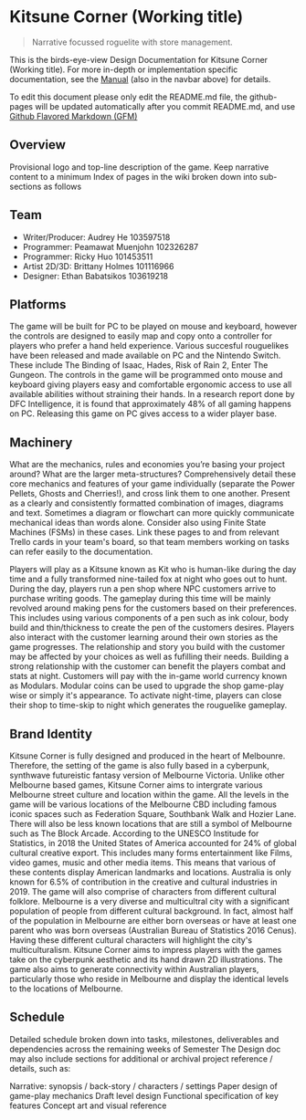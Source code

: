 # Kitsune Corner (Working title)
> Narrative focussed roguelite with store management.

This is the birds-eye-view Design Documentation for Kitsune Corner (Working title).
For more in-depth or implementation specific documentation, see the [Manual](https://pmuenjohn.github.io/roguelite/manual/overview.html) (also in the navbar above) for details.

To edit this document please only edit the README.md file, the github-pages will be updated automatically after you commit README.md, and use [Github Flavored Markdown (GFM)](https://docs.github.com/en/get-started/writing-on-github/getting-started-with-writing-and-formatting-on-github/quickstart-for-writing-on-github)

## Overview
Provisional logo and top-line description of the game. Keep narrative content to a minimum
Index of pages in the wiki broken down into sub-sections as follows

## Team

- Writer/Producer: Audrey He 103597518
- Programmer: Peamawat Muenjohn 102326287
- Programmer: Ricky Huo 101453511
- Artist 2D/3D: Brittany Holmes 101116966
- Designer: Ethan Babatsikos 103619218

## Platforms

The game will be built for PC to be played on mouse and keyboard, however the controls are designed to easily map and copy onto a controller for players who prefer a hand held experience. Various succesful rouguelikes have been released and made available on PC and the Nintendo Switch. These include The Binding of Isaac, Hades, Risk of Rain 2, Enter The Gungeon. The controls in the game will be programmed onto mouse and keyboard giving players easy and comfortable ergonomic access to use all available abilities without straining their hands. In a research report done by DFC Intelligence, it is found that approximately 48% of all gaming happens on PC. Releasing this game on PC gives access to a wider player base.

## Machinery

What are the mechanics, rules and economies you’re basing your project around? What are the larger meta-structures?
Comprehensively detail these core mechanics and features of your game individually (separate the Power Pellets, Ghosts and Cherries!), and cross link them to one another. 
Present as a clearly and consistently formatted combination of images, diagrams and text.
Sometimes a diagram or flowchart can more quickly communicate mechanical ideas than words alone. Consider also using Finite State Machines (FSMs) in these cases.
Link these pages to and from relevant Trello cards in your team's board, so that team members working on tasks can refer easily to the documentation.

Players will play as a Kitsune known as Kit who is human-like during the day time and a fully transformed nine-tailed fox at night who goes out to hunt. During the day, players run a pen shop where NPC customers arrive to purchase writing goods. The gameplay during this time will be mainly revolved around making pens for the customers based on their preferences. This includes using various components of a pen such as ink colour, body build and thin/thickness to create the pen of the customers desires. Players also interact with the customer learning around their own stories as the game progresses. The relationship and story you build with the customer may be affected by your choices as well as fufilling their needs. Building a strong relationship with the customer can benefit the players combat and stats at night. Customers will pay with the in-game world currency known as Modulars. Modular coins can be used to upgrade the shop game-play wise or simply it's appearance. To activate night-time, players can close their shop to time-skip to night which generates the rouguelike gameplay.

## Brand Identity

Kitsune Corner is fully designed and produced in the heart of Melbounre. Therefore, the setting of the game is also fully based in a cyberpunk, synthwave futureistic fantasy version of Melbourne Victoria. Unlike other Melbourne based games, Kitsune Corner aims to intergrate various Melbourne street culture and location within the game. All the levels in the game will be various locations of the Melbourne CBD including famous iconic spaces such as Federation Square, Southbank Walk and Hozier Lane. There will also be less known locations that are still a symbol of Melbourne such as The Block Arcade. According to the UNESCO Institude for Statistics, in 2018 the United States of America accounted for 24% of global cultural creative export. This includes many forms entertainment like Films, video games, music and other media items. This means that various of these contents display American landmarks and locations. Australia is only known for 6.5% of contribution in the creative and cultural industries in 2019. 
The game will also comprise of characters from different cultural folklore. Melbourne is a very diverse and multicultral city with a significant population of people from different cultural background. In fact, almost half of the population in Melbourne are either born overseas or have at least one parent who was born overseas (Australian Bureau of Statistics 2016 Cenus). Having these different cultural characters will highlight the city's multiculturalism.
Kitsune Corner aims to impress players with the games take on the cyberpunk aesthetic and its hand drawn 2D illustrations. The game also aims to generate connectivity within Australian players, particularly those who reside in Melbourne and display the identical levels to the locations of Melbourne.

## Schedule

Detailed schedule broken down into tasks, milestones, deliverables and dependencies across the remaining weeks of Semester
The Design doc may also include sections for additional or archival project reference / details, such as:

Narrative: synopsis / back-story / characters / settings
Paper design of game-play mechanics
Draft level design
Functional specification of key features
Concept art and visual reference
